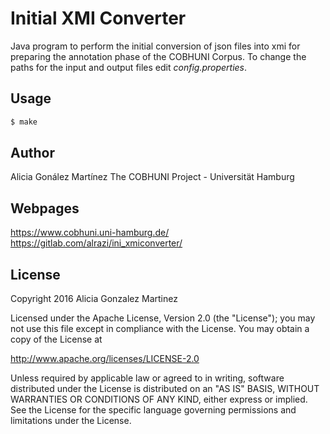 Initial XMI Converter
=====================

Java program to perform the initial conversion of json files into xmi for preparing the annotation phase of the COBHUNI Corpus.
To change the paths for the input and output files edit *config.properties*.

## Usage

```sh
$ make
```
## Author

Alicia Gonález Martínez
The COBHUNI Project - Universität Hamburg

## Webpages

https://www.cobhuni.uni-hamburg.de/
https://gitlab.com/alrazi/ini_xmiconverter/

## License

Copyright 2016 Alicia Gonzalez Martinez

Licensed under the Apache License, Version 2.0 (the "License");
you may not use this file except in compliance with the License.
You may obtain a copy of the License at
 
http://www.apache.org/licenses/LICENSE-2.0
 
Unless required by applicable law or agreed to in writing, software
distributed under the License is distributed on an "AS IS" BASIS,
WITHOUT WARRANTIES OR CONDITIONS OF ANY KIND, either express
or implied. See the License for the specific language governing
permissions and limitations under the License.
